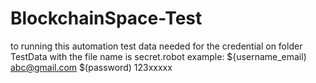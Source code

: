 # BlockchainSpace-Test
to running this automation test data needed for the credential on folder TestData with the file name is secret.robot
example:
${username_email)           abc@gmail.com
$(password)                 123xxxxx
